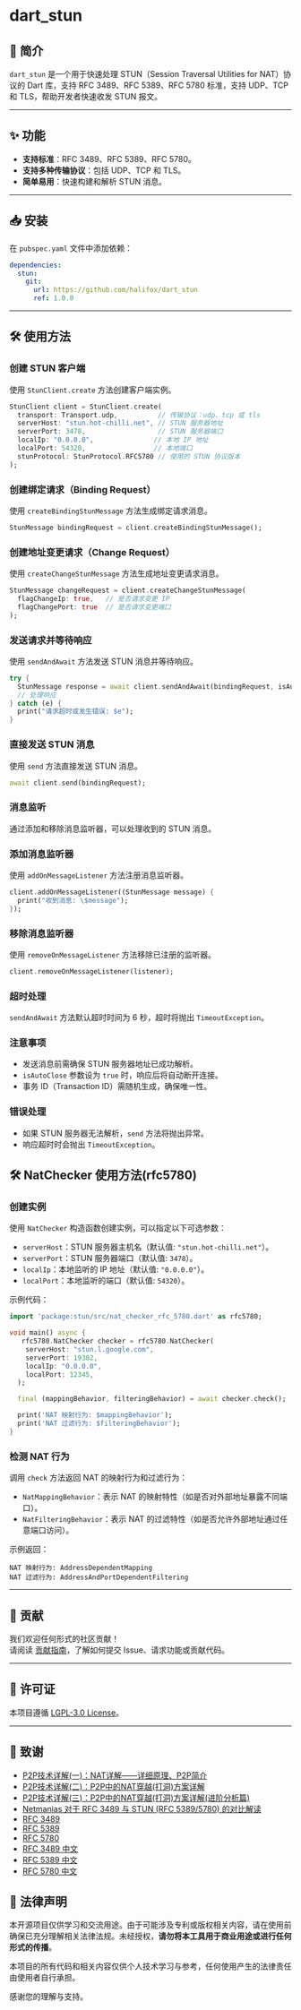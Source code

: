 # dart_stun

## 📖 简介

`dart_stun` 是一个用于快速处理 STUN（Session Traversal Utilities for NAT）协议的 Dart 库，支持 RFC 3489、RFC 5389、RFC 5780 标准，支持 UDP、TCP 和 TLS，帮助开发者快速收发 STUN 报文。

---

## ✨ 功能

- **支持标准**：RFC 3489、RFC 5389、RFC 5780。
- **支持多种传输协议**：包括 UDP、TCP 和 TLS。
- **简单易用**：快速构建和解析 STUN 消息。

---

## 📥 安装

在 `pubspec.yaml` 文件中添加依赖：

```yaml
dependencies:
  stun:
    git:
      url: https://github.com/halifox/dart_stun
      ref: 1.0.0
```

---

## 🛠️ 使用方法

### 创建 STUN 客户端
使用 `StunClient.create` 方法创建客户端实例。

```dart
StunClient client = StunClient.create(
  transport: Transport.udp,          // 传输协议：udp、tcp 或 tls
  serverHost: "stun.hot-chilli.net", // STUN 服务器地址
  serverPort: 3478,                  // STUN 服务器端口
  localIp: "0.0.0.0",               // 本地 IP 地址
  localPort: 54320,                 // 本地端口
  stunProtocol: StunProtocol.RFC5780 // 使用的 STUN 协议版本
);
```

### 创建绑定请求（Binding Request）
使用 `createBindingStunMessage` 方法生成绑定请求消息。

```dart
StunMessage bindingRequest = client.createBindingStunMessage();
```

### 创建地址变更请求（Change Request）
使用 `createChangeStunMessage` 方法生成地址变更请求消息。

```dart
StunMessage changeRequest = client.createChangeStunMessage(
  flagChangeIp: true,   // 是否请求变更 IP
  flagChangePort: true  // 是否请求变更端口
);
```

### 发送请求并等待响应
使用 `sendAndAwait` 方法发送 STUN 消息并等待响应。

```dart
try {
  StunMessage response = await client.sendAndAwait(bindingRequest, isAutoClose: true);
  // 处理响应
} catch (e) {
  print("请求超时或发生错误: $e");
}
```

### 直接发送 STUN 消息
使用 `send` 方法直接发送 STUN 消息。

```dart
await client.send(bindingRequest);
```

### 消息监听
通过添加和移除消息监听器，可以处理收到的 STUN 消息。

### 添加消息监听器
使用 `addOnMessageListener` 方法注册消息监听器。

```dart
client.addOnMessageListener((StunMessage message) {
  print("收到消息: \$message");
});
```

### 移除消息监听器
使用 `removeOnMessageListener` 方法移除已注册的监听器。

```dart
client.removeOnMessageListener(listener);
```

### 超时处理
`sendAndAwait` 方法默认超时时间为 6 秒，超时将抛出 `TimeoutException`。

### 注意事项
- 发送消息前需确保 STUN 服务器地址已成功解析。
- `isAutoClose` 参数设为 `true` 时，响应后将自动断开连接。
- 事务 ID（Transaction ID）需随机生成，确保唯一性。

### 错误处理
- 如果 STUN 服务器无法解析，`send` 方法将抛出异常。
- 响应超时时会抛出 `TimeoutException`。

## 🛠️ NatChecker 使用方法(rfc5780)

### 创建实例

使用 `NatChecker` 构造函数创建实例，可以指定以下可选参数：

- `serverHost`：STUN 服务器主机名（默认值: `"stun.hot-chilli.net"`）。
- `serverPort`：STUN 服务器端口（默认值: `3478`）。
- `localIp`：本地监听的 IP 地址（默认值: `"0.0.0.0"`）。
- `localPort`：本地监听的端口（默认值: `54320`）。

示例代码：

```dart
import 'package:stun/src/nat_checker_rfc_5780.dart' as rfc5780;

void main() async {
   rfc5780.NatChecker checker = rfc5780.NatChecker(
    serverHost: "stun.l.google.com",
    serverPort: 19302,
    localIp: "0.0.0.0",
    localPort: 12345,
  );

  final (mappingBehavior, filteringBehavior) = await checker.check();

  print('NAT 映射行为: $mappingBehavior');
  print('NAT 过滤行为: $filteringBehavior');
}
```

### 检测 NAT 行为

调用 `check` 方法返回 NAT 的映射行为和过滤行为：

- `NatMappingBehavior`：表示 NAT 的映射特性（如是否对外部地址暴露不同端口）。
- `NatFilteringBehavior`：表示 NAT 的过滤特性（如是否允许外部地址通过任意端口访问）。

示例返回：

```text
NAT 映射行为: AddressDependentMapping
NAT 过滤行为: AddressAndPortDependentFiltering
```

---

## 🤝 贡献

我们欢迎任何形式的社区贡献！  
请阅读 [贡献指南](CONTRIBUTING.md)，了解如何提交 Issue、请求功能或贡献代码。

---

## 📜 许可证

本项目遵循 [LGPL-3.0 License](LICENSE)。

---

## 🙏 致谢

- [P2P技术详解(一)：NAT详解——详细原理、P2P简介](http://www.52im.net/thread-50-1-1.html)
- [P2P技术详解(二)：P2P中的NAT穿越(打洞)方案详解](http://www.52im.net/thread-542-1-1.html)
- [P2P技术详解(三)：P2P中的NAT穿越(打洞)方案详解(进阶分析篇)](http://www.52im.net/thread-2872-1-1.html)
- [Netmanias 对于 RFC 3489 与 STUN (RFC 5389/5780) 的对比解读](https://netmanias.com/en/post/techdocs/6065/nat-network-protocol/stun-rfc-3489-vs-stun-rfc-5389-5780)
- [RFC 3489](https://datatracker.ietf.org/doc/html/rfc3489)
- [RFC 5389](https://datatracker.ietf.org/doc/html/rfc5389)
- [RFC 5780](https://datatracker.ietf.org/doc/html/rfc5780)
- [RFC 3489 中文](https://rfc2cn.com/rfc3489.html)
- [RFC 5389 中文](https://rfc2cn.com/rfc5389.html)
- [RFC 5780 中文](https://rfc2cn.com/rfc5780.html)


## 📢 法律声明

本开源项目仅供学习和交流用途。由于可能涉及专利或版权相关内容，请在使用前确保已充分理解相关法律法规。未经授权，**请勿将本工具用于商业用途或进行任何形式的传播**。

本项目的所有代码和相关内容仅供个人技术学习与参考，任何使用产生的法律责任由使用者自行承担。

感谢您的理解与支持。